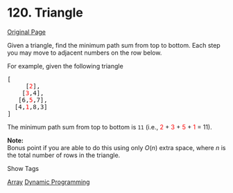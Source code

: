 # 120. Triangle

[Original Page](https://leetcode.com/problems/triangle/)

Given a triangle, find the minimum path sum from top to bottom. Each step you may move to adjacent numbers on the row below.

For example, given the following triangle  

<pre>[
     [<font color="red">2</font>],
    [<font color="red">3</font>,4],
   [6,<font color="red">5</font>,7],
  [4,<font color="red">1</font>,8,3]
]
</pre>

The minimum path sum from top to bottom is `11` (i.e., <font color="red">2</font> + <font color="red">3</font> + <font color="red">5</font> + <font color="red">1</font> = 11).

**Note:**  
Bonus point if you are able to do this using only _O_(_n_) extra space, where _n_ is the total number of rows in the triangle.

<div>

<div id="tags" class="btn btn-xs btn-warning">Show Tags</div>

<span class="hidebutton">[Array](/tag/array/) [Dynamic Programming](/tag/dynamic-programming/)</span></div>